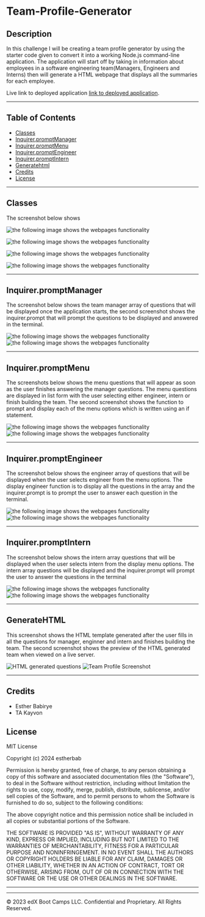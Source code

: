 # Team-Profile-Generator

## Description
In this challenge I will be creating a team profile generator by using the starter code given to convert it into a working Node.js command-line application. The application will start off by taking in information about employees in a software engineering team(Managers, Engineers and Interns) then will generate a HTML webpage that displays all the summaries for each employee.


Live link to deployed application [link to deployed application]().

---


## Table of Contents 



* [Classes](#classes)
* [Inquirer.promptManager](#inquirerpromptmanager)
* [Inquirer.promptMenu](#inquirerpromptmenu)
* [Inquirer.promptEngineer](#inquirerpromptengineer)
* [Inquirer.promptIntern](#inquirerpromptintern)
* [Generatehtml](#generatehtml)
* [Credits](#credits)
* [License](#license)


---

## Classes
The screenshot below shows

![the following image shows the webpages functionality](starter/assets/images/employee%20class.png)

![the following image shows the webpages functionality](starter/assets/images/engineer%20class.png)

![the following image shows the webpages functionality](starter/assets/images/manager%20class.png)

![the following image shows the webpages functionality](starter/assets/images/intern%20class.png)



---

## Inquirer.promptManager
The screenshot below shows the team manager array of questions that will be displayed once the application starts, the second screenshot shows the inquirer.prompt that will prompt the questions to be displayed and answered in the terminal.

![the following image shows the webpages functionality](starter/assets/images/manager%20questions%20array.png)
![the following image shows the webpages functionality](starter/assets/images/manager%20inquirer%20prompt.png)








---

## Inquirer.promptMenu

The screenshots below shows the menu questions that will appear as soon as the user finishes answering the manager questions. The menu questions are displayed in list form with the user selecting either engineer, intern or finish building the team. The second screenshot shows the function to prompt and display each of the menu options which is written using an if statement.

![the following image shows the webpages functionality](starter/assets/images/menu%20array.png)
![the following image shows the webpages functionality](starter/assets/images/display%20menu.png)


---

## Inquirer.promptEngineer

The screenshot below shows the engineer array of questions that will be displayed when the user selects engineer from the menu options. The display engineer function is to display all the questions in the array and the inquirer.prompt is to prompt the user to answer each question in the terminal.

![the following image shows the webpages functionality](starter/assets/images/engineer%20array.png)
![the following image shows the webpages functionality](starter/assets/images/engineer%20prompt.png)


---

## Inquirer.promptIntern

The screenshot below shows the intern array questions that will be displayed when the user selects intern from the display menu options. The intern array questions will be displayed and the inquirer.prompt will prompt the user to answer the questions in the terminal

![the following image shows the webpages functionality](starter/assets/images/intern%20array.png)
![the following image shows the webpages functionality](starter/assets/images/intern%20prompt.png)


---

## GenerateHTML

This screenshot shows the HTML template generated after the user fills in all the questions for manager, enginner and intern and finishes building the team. The second screenshot shows the preview of the HTML generated team when viewed on a live server.


![HTML generated questions](starter/assets/images/html%20generated%20questions.png)
![Team Profile Screenshot](starter/assets/images/Team%20profile%20generator%20final.png)





---

## Credits

* Esther Babirye
* TA Kayvon



## License
MIT License

Copyright (c) 2024 estherbab

Permission is hereby granted, free of charge, to any person obtaining a copy
of this software and associated documentation files (the "Software"), to deal
in the Software without restriction, including without limitation the rights
to use, copy, modify, merge, publish, distribute, sublicense, and/or sell
copies of the Software, and to permit persons to whom the Software is
furnished to do so, subject to the following conditions:

The above copyright notice and this permission notice shall be included in all
copies or substantial portions of the Software.

THE SOFTWARE IS PROVIDED "AS IS", WITHOUT WARRANTY OF ANY KIND, EXPRESS OR
IMPLIED, INCLUDING BUT NOT LIMITED TO THE WARRANTIES OF MERCHANTABILITY,
FITNESS FOR A PARTICULAR PURPOSE AND NONINFRINGEMENT. IN NO EVENT SHALL THE
AUTHORS OR COPYRIGHT HOLDERS BE LIABLE FOR ANY CLAIM, DAMAGES OR OTHER
LIABILITY, WHETHER IN AN ACTION OF CONTRACT, TORT OR OTHERWISE, ARISING FROM,
OUT OF OR IN CONNECTION WITH THE SOFTWARE OR THE USE OR OTHER DEALINGS IN THE
SOFTWARE.



---



---

© 2023 edX Boot Camps LLC. Confidential and Proprietary. All Rights Reserved.
